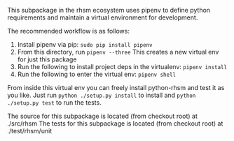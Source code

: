 This subpackage in the rhsm ecosystem uses pipenv to define python requirements and maintain a
virtual environment for development.

The recommended workflow is as follows:

1) Install pipenv via pip: `sudo pip install pipenv`
1) From this directory, run `pipenv --three` This creates a new virtual env for just this package
1) Run the following to install project deps in the virtualenv: `pipenv install`
1) Run the following to enter the virtual env: `pipenv shell`


From inside this virtual env you can freely install python-rhsm and test it as you like.
Just run `python ./setup.py install` to install and `python ./setup.py test` to run the tests.

The source for this subpackage is located (from checkout root) at ./src/rhsm
The tests for this subpackage is located (from checkout root) at ./test/rhsm/unit
